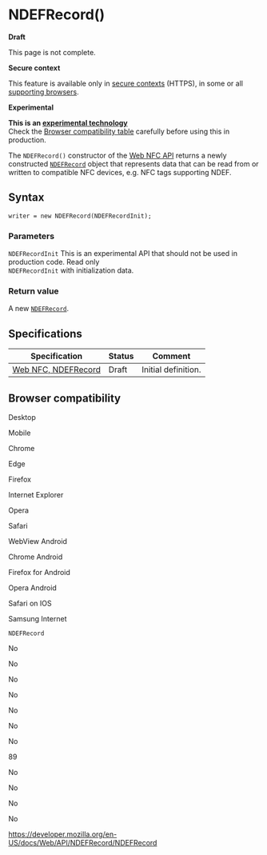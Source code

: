 NDEFRecord()
============

**Draft**

This page is not complete.

**Secure context**

This feature is available only in [secure contexts](https://developer.mozilla.org/en-US/docs/Web/Security/Secure_Contexts) (HTTPS), in some or all [supporting browsers](#browser_compatibility).

**Experimental**

**This is an [experimental technology](https://developer.mozilla.org/en-US/docs/MDN/Guidelines/Conventions_definitions#experimental)**  
Check the [Browser compatibility table](#browser_compatibility) carefully before using this in production.

The `NDEFRecord()` constructor of the [Web NFC API](../webnfc_api) returns a newly constructed [`NDEFRecord`](../ndefrecord) object that represents data that can be read from or written to compatible NFC devices, e.g. NFC tags supporting NDEF.

Syntax
------

    writer = new NDEFRecord(NDEFRecordInit);

### Parameters

 `NDEFRecordInit` <span class="icon experimental" viewbox="0 0 100 100" xmlns="http://www.w3.org/2000/svg" role="img"> This is an experimental API that should not be used in production code. </span> <span class="badge inline readonly">Read only </span>   
<span class="page-not-created">`NDEFRecordInit`</span> with initialization data.

### Return value

A new [`NDEFRecord`](../ndefrecord).

Specifications
--------------

<table><thead><tr class="header"><th>Specification</th><th>Status</th><th>Comment</th></tr></thead><tbody><tr class="odd"><td><a href="https://w3c.github.io/web-nfc/#dom-ndefrecord">Web NFC, NDEFRecord</a></td><td>Draft</td><td>Initial definition.</td></tr></tbody></table>

Browser compatibility
---------------------

Desktop

Mobile

Chrome

Edge

Firefox

Internet Explorer

Opera

Safari

WebView Android

Chrome Android

Firefox for Android

Opera Android

Safari on IOS

Samsung Internet

`NDEFRecord`

No

No

No

No

No

No

No

89

No

No

No

No

<a href="https://developer.mozilla.org/en-US/docs/Web/API/NDEFRecord/NDEFRecord" class="_attribution-link">https://developer.mozilla.org/en-US/docs/Web/API/NDEFRecord/NDEFRecord</a>
